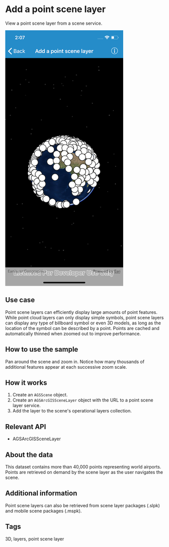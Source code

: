 # Add a point scene layer

View a point scene layer from a scene service.

![Add a point scene layer sample](add-point-scene.png)

## Use case

Point scene layers can efficiently display large amounts of point features. While point cloud layers can only display simple symbols, point scene layers can display any type of billboard symbol or even 3D models, as long as the location of the symbol can be described by a point. Points are cached and automatically thinned when zoomed out to improve performance.

## How to use the sample

Pan around the scene and zoom in. Notice how many thousands of additional features appear at each successive zoom scale.

## How it works

1. Create an `AGSScene` object.
2. Create an `AGSArcGISSceneLayer` object with the URL to a point scene layer service.
3. Add the layer to the scene's operational layers collection.

## Relevant API

* AGSArcGISSceneLayer

## About the data

This dataset contains more than 40,000 points representing world airports. Points are retrieved on demand by the scene layer as the user navigates the scene.

## Additional information

Point scene layers can also be retrieved from scene layer packages (.slpk) and mobile scene packages (.mspk).

## Tags

3D, layers, point scene layer
